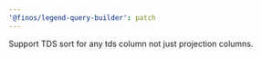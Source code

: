 ```yaml
---
'@finos/legend-query-builder': patch
---
```


Support TDS sort for any tds column not just projection columns.